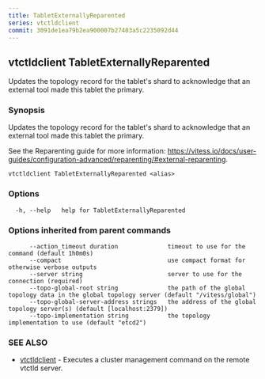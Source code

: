 ```yaml
---
title: TabletExternallyReparented
series: vtctldclient
commit: 3091de1ea79b2ea900007b27403a5c2235092d44
---
```

## vtctldclient TabletExternallyReparented

Updates the topology record for the tablet's shard to acknowledge that an external tool made this tablet the primary.

### Synopsis

Updates the topology record for the tablet's shard to acknowledge that an external tool made this tablet the primary.

See the Reparenting guide for more information: https://vitess.io/docs/user-guides/configuration-advanced/reparenting/#external-reparenting.


```
vtctldclient TabletExternallyReparented <alias>
```

### Options

```
  -h, --help   help for TabletExternallyReparented
```

### Options inherited from parent commands

```
      --action_timeout duration              timeout to use for the command (default 1h0m0s)
      --compact                              use compact format for otherwise verbose outputs
      --server string                        server to use for the connection (required)
      --topo-global-root string              the path of the global topology data in the global topology server (default "/vitess/global")
      --topo-global-server-address strings   the address of the global topology server(s) (default [localhost:2379])
      --topo-implementation string           the topology implementation to use (default "etcd2")
```

### SEE ALSO

* [vtctldclient](../)	 - Executes a cluster management command on the remote vtctld server.

